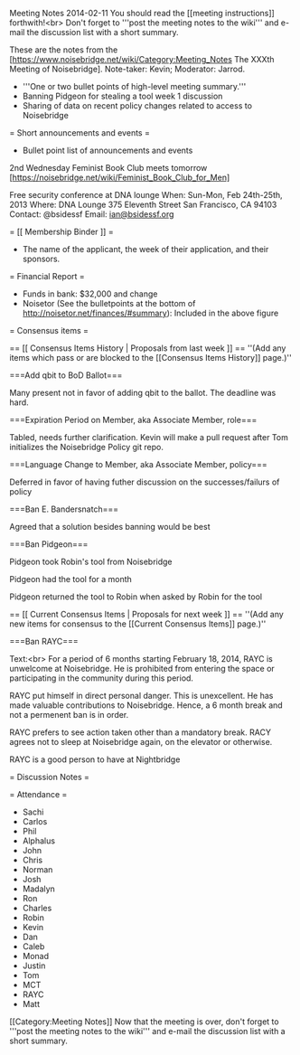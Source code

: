 Meeting Notes 2014-02-11 
 You should read the [[meeting instructions]] forthwith!&lt;br>
Don't forget to '''post the meeting notes to the wiki''' and e-mail the discussion list with a short summary.

These are the notes from the [https://www.noisebridge.net/wiki/Category:Meeting_Notes The XXXth Meeting of Noisebridge]. Note-taker: Kevin; Moderator: Jarrod.
* '''One or two bullet points of high-level meeting summary.'''
* Banning Pidgeon for stealing a tool week 1 discussion
* Sharing of data on recent policy changes related to access to Noisebridge
 
= Short announcements and events =
* Bullet point list of announcements and events

2nd Wednesday Feminist Book Club meets tomorrow [https://noisebridge.net/wiki/Feminist_Book_Club_for_Men]

Free security conference at DNA lounge
When: Sun-Mon, Feb 24th-25th, 2013
Where: DNA Lounge
375 Eleventh Street 
San Francisco, CA 94103
Contact: @bsidessf
Email: ian@bsidessf.org

= [[ Membership Binder ]] =
* The name of the applicant, the week of their application, and their sponsors.

= Financial Report =
* Funds in bank: $32,000 and change
* Noisetor (See the bulletpoints at the bottom of http://noisetor.net/finances/#summary): Included in the above figure

= Consensus items =

== [[ Consensus Items History | Proposals from last week ]] ==
''(Add any items which pass or are blocked to the [[Consensus Items History]] page.)''

===Add qbit to BoD Ballot===

Many present not in favor of adding qbit to the ballot. The deadline was hard.

===Expiration Period on Member, aka Associate Member, role===

Tabled, needs further clarification. Kevin will make a pull request after Tom initializes the Noisebridge Policy git repo.

===Language Change to Member, aka Associate Member, policy===

Deferred in favor of having futher discussion on the successes/failurs of policy

===Ban E. Bandersnatch===

Agreed that a solution besides banning would be best

===Ban Pidgeon===

Pidgeon took Robin's tool from Noisebridge

Pidgeon had the tool for a month

Pidgeon returned the tool to Robin when asked by Robin for the tool

== [[ Current Consensus Items | Proposals for next week ]] ==
''(Add any new items for consensus to the [[Current Consensus Items]] page.)''

===Ban RAYC===

Text:&lt;br>
For a period of 6 months starting February 18, 2014, RAYC is unwelcome at Noisebridge. He is prohibited from entering the space or participating in the community during this period.

RAYC put himself in direct personal danger. This is unexcellent. He has made valuable contributions to Noisebridge. Hence, a 6 month break and not a permenent ban is in order.

RAYC prefers to see action taken other than a mandatory break. RACY agrees not to sleep at Noisebridge again, on the elevator or otherwise.

RAYC is a good person to have at Nightbridge

= Discussion Notes =


= Attendance =

* Sachi
* Carlos
* Phil
* Alphalus
* John
* Chris
* Norman
* Josh
* Madalyn
* Ron
* Charles
* Robin
* Kevin
* Dan
* Caleb
* Monad
* Justin
* Tom
* MCT
* RAYC
* Matt


[[Category:Meeting Notes]]
Now that the meeting is over, don't forget to '''post the meeting notes to the wiki''' and e-mail the discussion list with a short summary.